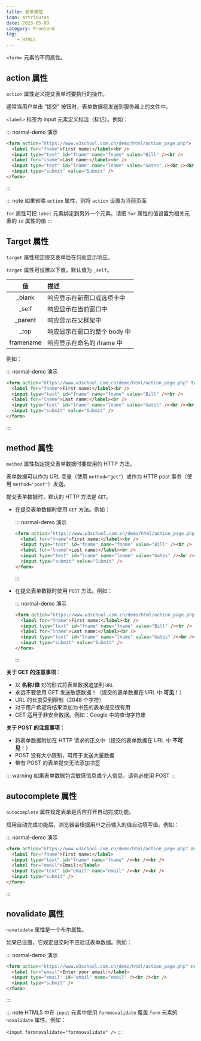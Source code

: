 ```yaml
---
title: 表单属性
icon: attributes
date: 2023-05-09
category: Frontend
tag:
    - HTML5
---
```


`<form>` 元素的不同属性。

## action 属性

`action` 属性定义提交表单时要执行的操作。

通常当用户单击 “提交” 按钮时，表单数据将发送到服务器上的文件中。

`<label>` 标签为 input 元素定义标注（标记）。例如：

::: normal-demo 演示

```html
<form action="https://www.w3school.com.cn/demo/html/action_page.php">
  <label for="fname">First name:</label><br />
  <input type="text" id="fname" name="fname" value="Bill" /><br />
  <label for="lname">Last name:</label><br />
  <input type="text" id="lname" name="lname" value="Gates" /><br /><br />
  <input type="submit" value="Submit" />
</form>
```

:::

::: note
如果省略 `action` 属性，则将 `action` 设置为当前页面

`for` 属性可把 `label` 元素绑定到另外一个元素。请把 `for` 属性的值设置为相关元素的 `id` 属性的值
:::

## Target 属性

`target` 属性规定提交表单后在何处显示响应。

`target` 属性可设置以下值，默认值为 `_self`。

|  值  |  描述  |
|  :----:  |  :----  |
|  _blank  |  响应显示在新窗口或选项卡中  |
|  _self  |  响应显示在当前窗口中  |
|  _parent  |  响应显示在父框架中  |
|  _top  |  响应显示在窗口的整个 body 中  |
|  framename  |  响应显示在命名的 iframe 中  |

例如：

::: normal-demo 演示

```html
<form action="https://www.w3school.com.cn/demo/html/action_page.php" target="_blank">
  <label for="fname">First name:</label><br />
  <input type="text" id="fname" name="fname" value="Bill" /><br />
  <label for="lname">Last name:</label><br />
  <input type="text" id="lname" name="lname" value="Gates" /><br /><br />
  <input type="submit" value="Submit" />
</form> 
```

:::

## method 属性

`method` 属性指定提交表单数据时要使用的 HTTP 方法。

表单数据可以作为 URL 变量（使用 `method="get"`）或作为 HTTP post 事务（使用 `method="post"`）发送。

提交表单数据时，默认的 HTTP 方法是 `GET`。

- 在提交表单数据时使用 `GET` 方法。例如：

    ::: normal-demo 演示

    ```html
    <form action="https://www.w3school.com.cn/demo/html/action_page.php" target="_blank" method="get">
      <label for="fname">First name:</label><br />
      <input type="text" id="fname" name="fname" value="Bill" /><br />
      <label for="lname">Last name:</label><br />
      <input type="text" id="lname" name="lname" value="Gates" /><br /><br />
      <input type="submit" value="Submit" />
    </form>
    ```

    :::

- 在提交表单数据时使用 `POST` 方法。例如：

    ::: normal-demo 演示

    ```html
    <form action="https://www.w3school.com.cn/demo/html/action_page.php" target="_blank" method="post">
      <label for="fname">First name:</label><br />
      <input type="text" id="fname" name="fname" value="Bill" /><br />
      <label for="lname">Last name:</label><br />
      <input type="text" id="lname" name="lname" value="Gates" /><br /><br />
      <input type="submit" value="Submit" />
    </form>
    ```

    :::

**关于 GET 的注意事项：**

- 以 **名称/值** 对的形式将表单数据追加到 `URL`
- 永远不要使用 GET 发送敏感数据！（提交的表单数据在 URL 中 **可见**！）
- URL 的长度受到限制（2048 个字符）
- 对于用户希望将结果添加为书签的表单提交很有用
- GET 适用于非安全数据。例如：Google 中的查询字符串

**关于 POST 的注意事项：**

- 将表单数据附加在 HTTP 请求的正文中（提交的表单数据在 URL 中 **不可见**！）
- POST 没有大小限制，可用于发送大量数据
- 带有 POST 的表单提交无法添加书签

::: warning
如果表单数据包含敏感信息或个人信息，请务必使用 POST
:::

## autocomplete 属性

`autocomplete` 属性规定表单是否应打开自动完成功能。

启用自动完成功能后，浏览器会根据用户之前输入的值自动填写值。例如：

::: normal-demo 演示

```html
<form action="https://www.w3school.com.cn/demo/html/action_page.php" autocomplete="on">
  <label for="fname">First name:</label>
  <input type="text" id="fname" name="fname" /><br /><br />
  <label for="email">Email:</label>
  <input type="text" id="email" name="email" /><br /><br />
  <input type="submit" />
</form>
```

:::

## novalidate 属性

`novalidate` 属性是一个布尔属性。

如果已设置，它规定提交时不应验证表单数据。例如：

::: normal-demo 演示

```html
<form action="https://www.w3school.com.cn/demo/html/action_page.php" novalidate>
  <label for="email">Enter your email:</label>
  <input type="email" id="email" name="email" /><br /><br />
  <input type="submit" />
</form>
```

:::

::: note
HTML5 中在 `input` 元素中使用 `formnovalidate` 覆盖 `form` 元素的 `novalidate` 属性。例如：

`<input formnovalidate="formnovalidate" />`
:::

